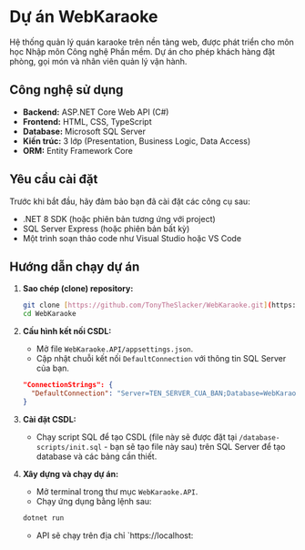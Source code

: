# Dự án WebKaraoke

Hệ thống quản lý quán karaoke trên nền tảng web, được phát triển cho môn học Nhập môn Công nghệ Phần mềm. Dự án cho phép khách hàng đặt phòng, gọi món và nhân viên quản lý vận hành.

## Công nghệ sử dụng

* **Backend:** ASP.NET Core Web API (C#)
* **Frontend:** HTML, CSS, TypeScript
* **Database:** Microsoft SQL Server
* **Kiến trúc:** 3 lớp (Presentation, Business Logic, Data Access)
* **ORM:** Entity Framework Core

## Yêu cầu cài đặt

Trước khi bắt đầu, hãy đảm bảo bạn đã cài đặt các công cụ sau:
* .NET 8 SDK (hoặc phiên bản tương ứng với project)
* SQL Server Express (hoặc phiên bản bất kỳ)
* Một trình soạn thảo code như Visual Studio hoặc VS Code

## Hướng dẫn chạy dự án

1.  **Sao chép (clone) repository:**
    ```bash
    git clone [https://github.com/TonyTheSlacker/WebKaraoke.git](https://github.com/TonyTheSlacker/WebKaraoke.git)
    cd WebKaraoke
    ```

2.  **Cấu hình kết nối CSDL:**
    * Mở file `WebKaraoke.API/appsettings.json`.
    * Cập nhật chuỗi kết nối `DefaultConnection` với thông tin SQL Server của bạn.
    ```json
    "ConnectionStrings": {
      "DefaultConnection": "Server=TEN_SERVER_CUA_BAN;Database=WebKaraokeDB;Trusted_Connection=True;MultipleActiveResultSets=true;TrustServerCertificate=True"
    }
    ```

3.  **Cài đặt CSDL:**
    * Chạy script SQL để tạo CSDL (file này sẽ được đặt tại `/database-scripts/init.sql` - bạn sẽ tạo file này sau) trên SQL Server để tạo database và các bảng cần thiết.

4.  **Xây dựng và chạy dự án:**
    * Mở terminal trong thư mục `WebKaraoke.API`.
    * Chạy ứng dụng bằng lệnh sau:
    ```bash
    dotnet run
    ```
    * API sẽ chạy trên địa chỉ `https://localhost:

